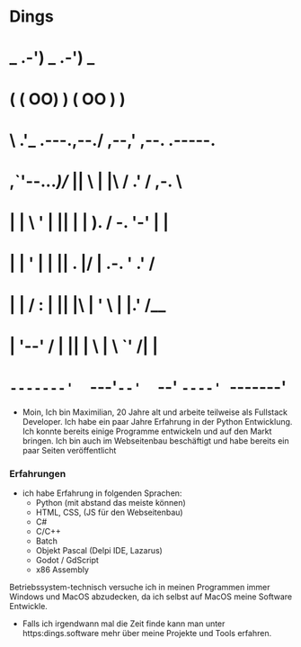 # Dings
#            _ .-') _             .-') _                  
#           ( (  OO) )           ( OO ) )                 
#           \     .'_  .---.,--./ ,--,'   ,--.   .-----.  
#           ,`'--..._)/_   ||   \ |  |\  /  .'  / ,-.   \ 
#           |  |  \  ' |   ||    \|  | ).  / -. '-'  |  | 
#           |  |   ' | |   ||  .     |/ | .-.  '   .'  /  
#           |  |   / : |   ||  |\    |  ' \  |  |.'  /__  
#           |  '--'  / |   ||  | \   |  \  `'  /|       | 
#           `-------'  `---'`--'  `--'   `----' `-------' 


- Moin, Ich bin Maximilian, 20 Jahre alt und arbeite teilweise als Fullstack Developer. Ich habe ein paar Jahre Erfahrung in der Python Entwicklung. Ich konnte bereits einige Programme entwickeln und auf den Markt bringen. Ich bin auch im Webseitenbau beschäftigt und habe bereits ein paar Seiten veröffentlicht

### Erfahrungen
- ich habe Erfahrung in folgenden Sprachen:
    - Python (mit abstand das meiste können)
    - HTML, CSS, (JS für den Webseitenbau)
    - C#
    - C/C++
    - Batch
    - Objekt Pascal (Delpi IDE, Lazarus)
    - Godot / GdScript
    - x86 Assembly
 
Betriebssystem-technisch versuche ich in meinen Programmen immer Windows und MacOS abzudecken, da ich selbst auf MacOS meine Software Entwickle.
- Falls ich irgendwann mal die Zeit finde kann man unter https:dings.software mehr über meine Projekte und Tools erfahren.

